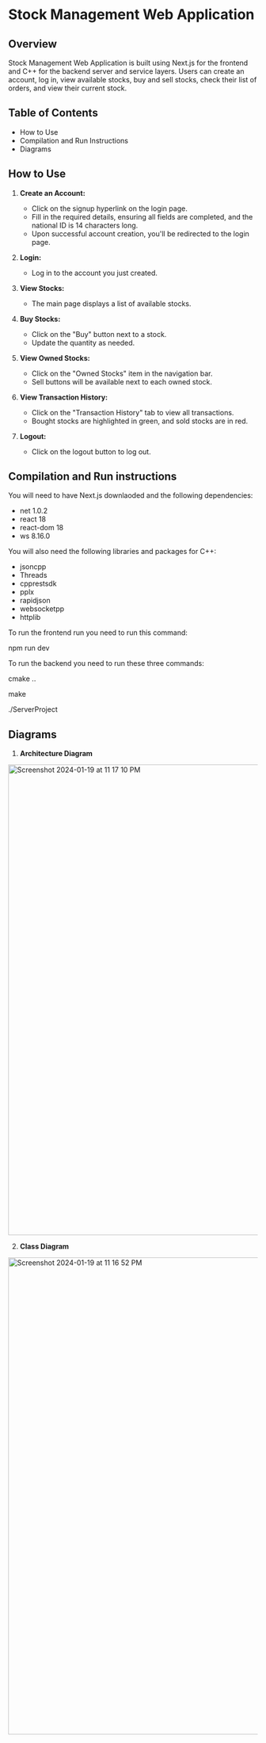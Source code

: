 # Stock Management Web Application

## Overview

Stock Management Web Application is built using Next.js for the frontend and C++ for the backend server and service layers. Users can create an account, log in, view available stocks, buy and sell stocks, check their list of orders, and view their current stock.

## Table of Contents

- How to Use
- Compilation and Run Instructions
- Diagrams

## How to Use

1. **Create an Account:**
   - Click on the signup hyperlink on the login page.
   - Fill in the required details, ensuring all fields are completed, and the national ID is 14 characters long.
   - Upon successful account creation, you'll be redirected to the login page.

2. **Login:**
   - Log in to the account you just created.

3. **View Stocks:**
   - The main page displays a list of available stocks.

4. **Buy Stocks:**
   - Click on the "Buy" button next to a stock.
   - Update the quantity as needed.

5. **View Owned Stocks:**
   - Click on the "Owned Stocks" item in the navigation bar.
   - Sell buttons will be available next to each owned stock.

6. **View Transaction History:**
   - Click on the "Transaction History" tab to view all transactions.
   - Bought stocks are highlighted in green, and sold stocks are in red.

7. **Logout:**
   - Click on the logout button to log out.

## Compilation and Run instructions

You will need to have Next.js downlaoded and the following dependencies:
* net 1.0.2
* react 18
* react-dom 18
* ws 8.16.0

You will also need the following libraries and packages for C++:
* jsoncpp
* Threads
* cpprestsdk
* pplx
* rapidjson
* websocketpp
* httplib

To run the frontend run you need to run this command: 

npm run dev

To run the backend you need to run these three commands:

cmake ..

make

./ServerProject

## Diagrams

1. **Architecture Diagram**
<img width="950" alt="Screenshot 2024-01-19 at 11 17 10 PM" src="https://github.com/itissalma/StockManagement/assets/78408357/94588c63-c6e4-4f35-887a-3fb6d3327690">

2. **Class Diagram**
<img width="963" alt="Screenshot 2024-01-19 at 11 16 52 PM" src="https://github.com/itissalma/StockManagement/assets/78408357/8fae0525-e984-4290-b580-c28a98d89d0e">



